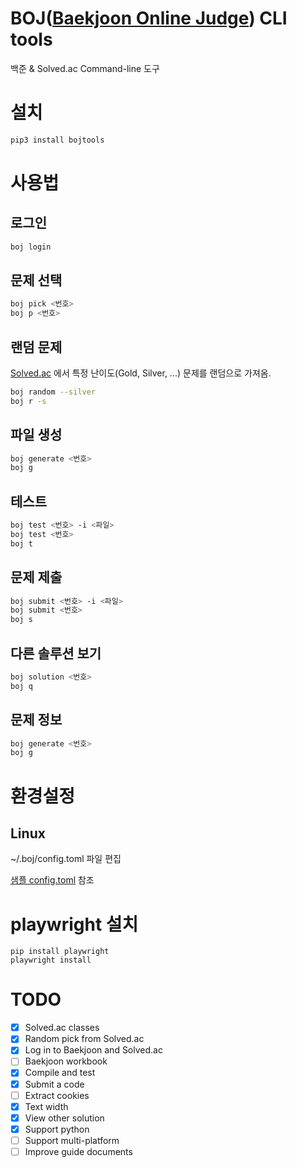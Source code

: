# BOJ([Baekjoon Online Judge](https://www.acmicpc.net/)) CLI tools
백준 & Solved.ac Command-line 도구

# 설치
```sh
pip3 install bojtools
```

# 사용법
## 로그인
```sh
boj login
```

## 문제 선택
```sh
boj pick <번호>
boj p <번호>
```

## 랜덤 문제
[Solved.ac](https://solved.ac/) 에서 특정 난이도(Gold, Silver, ...) 문제를 랜덤으로 가져옴.

```sh
boj random --silver
boj r -s
```

## 파일 생성
```sh
boj generate <번호>
boj g
```

## 테스트
```sh
boj test <번호> -i <파일>
boj test <번호>
boj t
```

## 문제 제출
```sh
boj submit <번호> -i <파일>
boj submit <번호>
boj s
```

## 다른 솔루션 보기
```sh
boj solution <번호>
boj q
```

## 문제 정보
```sh
boj generate <번호>
boj g
```

# 환경설정
## Linux
~/.boj/config.toml 파일 편집

[샘플 config.toml](https://github.com/zshchun/bojtools/blob/main/config.toml.example) 참조

# playwright 설치
```
pip install playwright
playwright install
```

# TODO
- [x] Solved.ac classes
- [x] Random pick from Solved.ac
- [x] Log in to Baekjoon and Solved.ac
- [ ] Baekjoon workbook
- [x] Compile and test
- [x] Submit a code
- [ ] Extract cookies
- [x] Text width
- [x] View other solution
- [x] Support python
- [ ] Support multi-platform
- [ ] Improve guide documents

